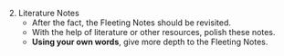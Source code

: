 2. Literature Notes
	- After the fact, the Fleeting Notes should be revisited.
	- With the help of literature or other resources, polish these notes.
	- **Using your own words**, give more depth to the Fleeting Notes.